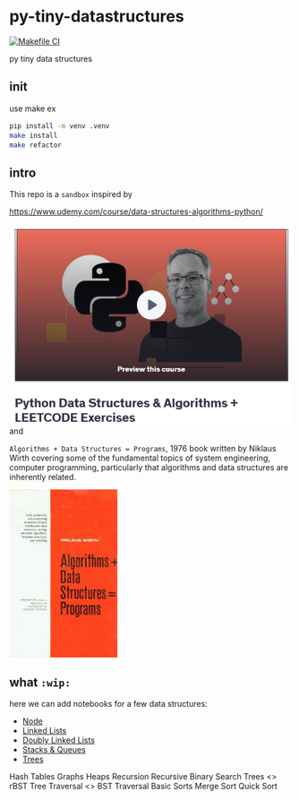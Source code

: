 # py-tiny-datastructures

[![Makefile CI](https://github.com/obar1/py-tiny-datastructures/actions/workflows/makefile.yml/badge.svg)](https://github.com/obar1/py-tiny-datastructures/actions/workflows/makefile.yml)

py tiny data structures

## init

use make
ex
```bash
pip install -m venv .venv
make install
make refactor
```


## intro

This repo is a `sandbox` inspired by 

https://www.udemy.com/course/data-structures-algorithms-python/

![alt text](b80fbdfb-c570-4323-a2ae-69ad009f07a0.png)
and 

`Algorithms + Data Structures = Programs`, 1976 book written by Niklaus Wirth covering some of the fundamental topics of system engineering, computer programming, particularly that algorithms and data structures are inherently related.

![alt text](Algorithms_+_Data_Structures.jpg)

 
## what `:wip:`

here we can add notebooks for a few data structures:

- [Node](node/node.ipynb)
- [Linked Lists](linked-lists/linked-lists.ipynb)
- [Doubly Linked Lists](doubly-linked-lists/doubly-linked-lists.ipynb)
- [Stacks & Queues](stacks-queues/stacks-queues.ipynb)
- [Trees](trees/trees.ipynb)


Hash Tables
Graphs
Heaps
Recursion
Recursive Binary Search Trees
<> rBST
Tree Traversal
<> BST Traversal
Basic Sorts
Merge Sort
Quick Sort
